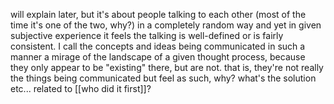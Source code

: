 will explain later, but it's about people talking to each other (most of the time it's one of the two, why?) in a completely random way and yet in given subjective experience it feels the talking is well-defined or is fairly consistent. I call the concepts and ideas being communicated in such a manner a mirage of the landscape of a given thought process, because they only appear to be "existing" there, but are not. that is, they're not really the things being communicated but feel as such, why? what's the solution etc... related to [[who did it first]]?